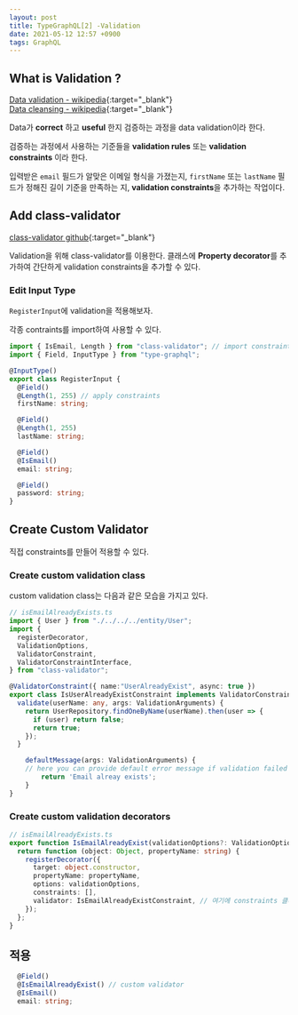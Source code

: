 ```yaml
---
layout: post
title: TypeGraphQL[2] -Validation
date: 2021-05-12 12:57 +0900
tags: GraphQL
---
```


## What is Validation ?

[Data validation - wikipedia](https://en.wikipedia.org/wiki/Data_validation){:target="_blank"}  
[Data cleansing - wikipedia](https://en.wikipedia.org/wiki/Data_cleansing){:target="_blank"}

Data가 **correct** 하고 **useful** 한지 검증하는 과정을 data validation이라 한다.

검증하는 과정에서 사용하는 기준들을 **validation rules** 또는 **validation constraints** 이라 한다.

입력받은 `email` 필드가 알맞은 이메일 형식을 가졌는지, `firstName` 또는 `lastName` 필드가 정해진 길이 기준을 만족하는 지, **validation constraints**을 추가하는 작업이다.

## Add class-validator

[class-validator github](https://github.com/typestack/class-validator){:target="_blank"}

Validation을 위해 class-validator를 이용한다. 클래스에 **Property decorator**를 추가하여 간단하게 validation constraints을 추가할 수 있다.

### Edit Input Type

`RegisterInput`에 validation을 적용해보자.

각종 contraints를 import하여 사용할 수 있다.

```ts
import { IsEmail, Length } from "class-validator"; // import constraints
import { Field, InputType } from "type-graphql";

@InputType()
export class RegisterInput {
  @Field()
  @Length(1, 255) // apply constraints
  firstName: string;

  @Field()
  @Length(1, 255)
  lastName: string;

  @Field()
  @IsEmail()
  email: string;

  @Field()
  password: string;
}
```

## Create Custom Validator

직접 constraints를 만들어 적용할 수 있다.

### Create custom validation class

custom validation class는 다음과 같은 모습을 가지고 있다.

```ts
// isEmailAlreadyExists.ts
import { User } from "./../../../entity/User";
import {
  registerDecorator,
  ValidationOptions,
  ValidatorConstraint,
  ValidatorConstraintInterface,
} from "class-validator";

@ValidatorConstraint({ name:"UserAlreadyExist", async: true })
export class IsUserAlreadyExistConstraint implements ValidatorConstraintInterface {
  validate(userName: any, args: ValidationArguments) {
    return UserRepository.findOneByName(userName).then(user => {
      if (user) return false;
      return true;
    });
  }

    defaultMessage(args: ValidationArguments) {
    // here you can provide default error message if validation failed
        return 'Email alreay exists';
    }
}
```

### Create custom validation decorators

```ts
// isEmailAlreadyExists.ts
export function IsEmailAlreadyExist(validationOptions?: ValidationOptions) {
  return function (object: Object, propertyName: string) {
    registerDecorator({
      target: object.constructor,
      propertyName: propertyName,
      options: validationOptions,
      constraints: [],
      validator: IsEmailAlreadyExistConstraint, // 여기에 constraints 클래스를 할당해준다.
    });
  };
}

```

## 적용

```ts
  @Field()
  @IsEmailAlreadyExist() // custom validator
  @IsEmail()
  email: string;
```
